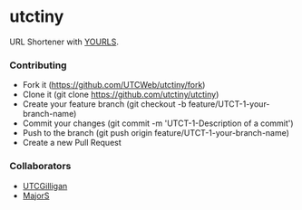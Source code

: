# utctiny
URL Shortener with [YOURLS](https://yourls.org).

### Contributing

- Fork it (https://github.com/UTCWeb/utctiny/fork)
- Clone it (git clone https://github.com/utctiny/utctiny)
- Create your feature branch (git checkout -b feature/UTCT-1-your-branch-name)
- Commit your changes (git commit -m 'UTCT-1-Description of a commit')
- Push to the branch (git push origin feature/UTCT-1-your-branch-name)
- Create a new Pull Request

### Collaborators
- [UTCGilligan](https://github.com/UTCGilligan)
- [MajorS](https://github.com/qubitflip)
